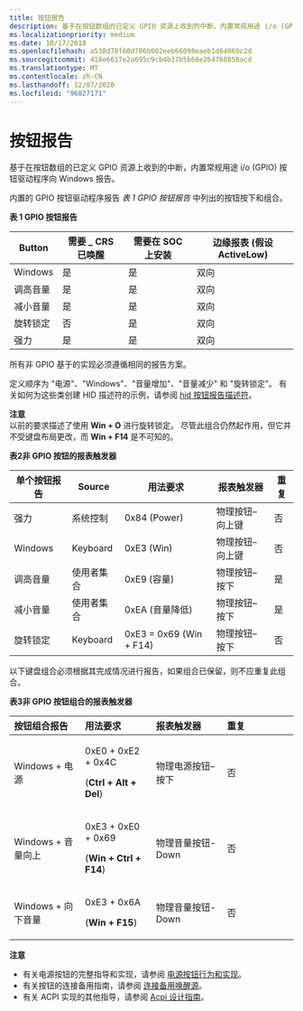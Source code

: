 ```yaml
---
title: 按钮报告
description: 基于在按钮数组的已定义 GPIO 资源上收到的中断，内置常规用途 i/o (GPIO) 按钮驱动程序向 Windows 报告。
ms.localizationpriority: medium
ms.date: 10/17/2018
ms.openlocfilehash: a538d70f60d786b002eeb66098eaeb1d64069c2d
ms.sourcegitcommit: 418e6617e2a695c9cb4b37b5b60e264760858acd
ms.translationtype: MT
ms.contentlocale: zh-CN
ms.lasthandoff: 12/07/2020
ms.locfileid: "96827171"
---
```

# <a name="button-reporting"></a>按钮报告


基于在按钮数组的已定义 GPIO 资源上收到的中断，内置常规用途 i/o (GPIO) 按钮驱动程序向 Windows 报告。

内置的 GPIO 按钮驱动程序报告 *表 1 GPIO 按钮报告* 中列出的按钮按下和组合。

**表 1 GPIO 按钮报告**

| Button        | 需要 \_ CRS 已唤醒 | 需要在 SOC 上安装 | 边缘报表 (假设 ActiveLow)  |
|---------------|-------------------------|----------------------|-------------------------------------|
| Windows       | 是                     | 是                  | 双向                                |
| 调高音量     | 是                     | 是                  | 双向                                |
| 减小音量   | 是                     | 是                  | 双向                                |
| 旋转锁定 | 否                      | 是                  | 双向                                |
| 强力         | 是                     | 是                  | 双向                                |

 

所有非 GPIO 基于的实现必须遵循相同的报告方案。

定义顺序为 "电源"、"Windows"、"音量增加"、"音量减少" 和 "旋转锁定"。 有关如何为这些类创建 HID 描述符的示例，请参阅 [hid 按钮报告描述符](hid-button-report-descriptors.md)。

**注意**  
以前的要求描述了使用 **Win + O** 进行旋转锁定。 尽管此组合仍然起作用，但它并不受键盘布局更改，而 **Win + F14** 是不可知的。

 

**表2非 GPIO 按钮的报表触发器**

| 单个按钮报告 | Source              | 用法要求      | 报表触发器         | 重复 |
|-----------------------------|---------------------|-------------------------|------------------------|----------|
| 强力                       | 系统控制      | 0x84 (Power)             | 物理按钮–向上键   | 否       |
| Windows                     | Keyboard            | 0xE3 (Win)               | 物理按钮–向上键   | 否       |
| 调高音量                   | 使用者集合 | 0xE9 (容量)         | 物理按钮–按下 | 是      |
| 减小音量                 | 使用者集合 | 0xEA (音量降低)       | 物理按钮–按下 | 是      |
| 旋转锁定               | Keyboard            | 0xE3 = 0x69 (Win + F14)  | 物理按钮–按下 | 否       |

 

以下键盘组合必须根据其完成情况进行报告，如果组合已保留，则不应重复此组合。

**表3非 GPIO 按钮组合的报表触发器**

<table>
<colgroup>
<col width="25%" />
<col width="25%" />
<col width="25%" />
<col width="25%" />
</colgroup>
<thead>
<tr class="header">
<th align="left">按钮组合报告</th>
<th align="left">用法要求</th>
<th align="left">报表触发器</th>
<th align="left">重复</th>
</tr>
</thead>
<tbody>
<tr class="odd">
<td align="left">Windows + 电源</td>
<td align="left"><p>0xE0 + 0xE2 + 0x4C</p>
<p> (<strong>Ctrl + Alt + Del</strong>) </p></td>
<td align="left">物理电源按钮–按下</td>
<td align="left">否</td>
</tr>
<tr class="even">
<td align="left">Windows + 音量向上</td>
<td align="left"><p>0xE3 + 0xE0 + 0x69</p>
<p> (<strong>Win + Ctrl + F14</strong>) </p></td>
<td align="left">物理音量按钮-Down</td>
<td align="left">否</td>
</tr>
<tr class="odd">
<td align="left">Windows + 向下音量</td>
<td align="left"><p>0xE3 + 0x6A</p>
<p> (<strong>Win + F15</strong>) </p></td>
<td align="left">物理音量按钮-Down</td>
<td align="left">否</td>
</tr>
</tbody>
</table>

 

**注意**  
-   有关电源按钮的完整指导和实现，请参阅 [电源按钮行为和实现](/collaborate/connect-redirect?DownloadID=47452)。
-   有关按钮的连接备用指南，请参阅 [连接备用唤醒源](/collaborate/connect-redirect?DownloadID=49891)。
-   有关 ACPI 实现的其他指导，请参阅 [Acpi 设计指南](/collaborate/connect-redirect?DownloadID=48755)。

 

 

